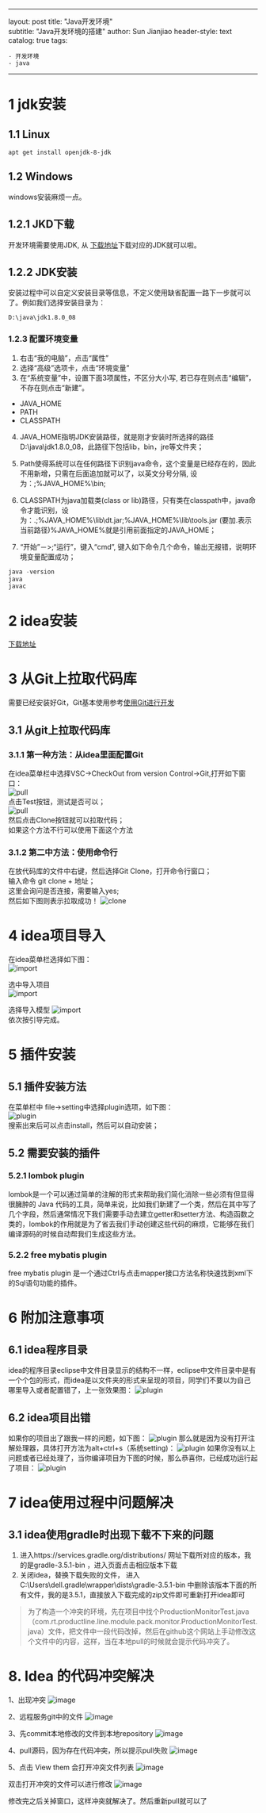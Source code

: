 
---
layout:     post
title:      "Java开发环境"  
subtitle:   "Java开发环境的搭建"
author:     Sun Jianjiao
header-style: text
catalog: true
tags:

    - 开发环境
    - java

---

# 1 jdk安装
## 1.1 Linux

``` shell
apt get install openjdk-8-jdk
```

## 1.2 Windows
windows安装麻烦一点。
## 1.2.1 JKD下载
开发环境需要使用JDK, 从 [下载地址](https://www.oracle.com/technetwork/java/javase/downloads/index.html)下载对应的JDK就可以啦。

## 1.2.2 JDK安装
安装过程中可以自定义安装目录等信息，不定义使用缺省配置一路下一步就可以了。例如我们选择安装目录为：

``` shell
D:\java\jdk1.8.0_08
```

### 1.2.3 配置环境变量

1. 右击“我的电脑”，点击“属性”
2. 选择“高级”选项卡，点击“环境变量”
3. 在“系统变量”中，设置下面3项属性，不区分大小写, 若已存在则点击“编辑”，不存在则点击“新建”。
- JAVA_HOME
- PATH
- CLASSPATH

4. JAVA_HOME指明JDK安装路径，就是刚才安装时所选择的路径D:\java\jdk1.8.0_08，此路径下包括lib，bin，jre等文件夹；  
5. Path使得系统可以在任何路径下识别java命令，这个变量是已经存在的，因此不用新增，只需在后面追加就可以了，以英文分号分隔, 设为：;%JAVA_HOME%\bin; 
6. CLASSPATH为java加载类(class or lib)路径，只有类在classpath中，java命令才能识别，设为：.;%JAVA_HOME%\lib\dt.jar;%JAVA_HOME%\lib\tools.jar (要加.表示当前路径)%JAVA_HOME%就是引用前面指定的JAVA_HOME；  

7. “开始”－>;“运行”，键入“cmd”, 键入如下命令几个命令，输出无报错，说明环境变量配置成功；

```powershell
java -version
java
javac
```

# 2 idea安装
[下载地址](https://www.jetbrains.com/idea/)


# 3 从Git上拉取代码库
需要已经安装好Git，Git基本使用参考[使用Git进行开发](https://unanao.github.io/2017/01/20/git-basic/)

## 3.1 从git上拉取代码库
### 3.1.1 第一种方法：从idea里面配置Git
在idea菜单栏中选择VSC->CheckOut from version Control->Git,打开如下窗口：  
![pull](img/post/java/dev-environment/pull1.png)  
点击Test按钮，测试是否可以；  
![pull](img/post/java/dev-environment/pull2.png)  
然后点击Clone按钮就可以拉取代码；  
如果这个方法不行可以使用下面这个方法

### 3.1.2 第二中方法：使用命令行
在放代码库的文件中右键，然后选择Git Clone，打开命令行窗口；  
输入命令 git clone + 地址；  
这里会询问是否连接，需要输入yes;  
然后如下图则表示拉取成功！
![clone](img/post/java/dev-environment/clone.png)

# 4 idea项目导入
在idea菜单栏选择如下图：  
![import](img/post/java/dev-environment/import0.png)   

选中导入项目  
![import](img/post/java/dev-environment/import1.png)   

选择导入模型
![import](img/post/java/dev-environment/import2.png)   
依次按引导完成。  

# 5 插件安装
## 5.1 插件安装方法  
在菜单栏中 file->setting中选择plugin选项，如下图：  
![plugin](img/post/java/dev-environment/plugin.png)  
搜索出来后可以点击install，然后可以自动安装；

## 5.2 需要安装的插件
### 5.2.1 lombok plugin  
lombok是一个可以通过简单的注解的形式来帮助我们简化消除一些必须有但显得很臃肿的 Java 代码的工具，简单来说，比如我们新建了一个类，然后在其中写了几个字段，然后通常情况下我们需要手动去建立getter和setter方法、构造函数之类的，lombok的作用就是为了省去我们手动创建这些代码的麻烦，它能够在我们编译源码的时候自动帮我们生成这些方法。  
### 5.2.2 free mybatis plugin  
free mybatis plugin 是一个通过Ctrl与点击mapper接口方法名称快速找到xml下的Sql语句功能的插件。  

# 6 附加注意事项
## 6.1 idea程序目录
idea的程序目录eclipse中文件目录显示的结构不一样，eclipse中文件目录中是有一个个包的形式，而idea是以文件夹的形式来呈现的项目，同学们不要以为自己哪里导入或者配置错了，上一张效果图：
![plugin](img/post/java/dev-environment/idea-project.png)
## 6.2 idea项目出错
如果你的项目出了跟我一样的问题，如下图：
![plugin](img/post/java/dev-environment/idea-error.png)
那么就是因为没有打开注解处理器，具体打开方法为alt+ctrl+s（系统setting)：
![plugin](img/post/java/dev-environment/idea-solve.png)
如果你没有以上问题或者已经处理了，当你编译项目为下图的时候，那么恭喜你，已经成功运行起了项目：
![plugin](img/post/java/dev-environment/idea-nice.png)

# 7 idea使用过程中问题解决
## 3.1 idea使用gradle时出现下载不下来的问题

1. 进入https://services.gradle.org/distributions/ 网址下载所对应的版本，我的是gradle-3.5.1-bin ，进入页面点击相应版本下载
2. 关闭idea，替换下载失败的文件， 进入C:\Users\dell\.gradle\wrapper\dists\gradle-3.5.1-bin  中删除该版本下面的所有文件，我的是3.5.1，直接放入下载完成的zip文件即可重新打开idea即可

> 为了构造一个冲突的环境，先在项目中找个ProductionMonitorTest.java（com.rt.productline.line.module.pack.monitor.ProductionMonitorTest.java）文件，把文件中一段代码改掉，然后在github这个网站上手动修改这个文件中的内容，这样，当在本地pull的时候就会提示代码冲突了。

# 8. Idea 的代码冲突解决
1、出现冲突
![image](img/post/java/dev-environment//QQ1.png)

2、远程服务git中的文件
![image](img/post/java/dev-environment//QQ2.png)

3、先commit本地修改的文件到本地repository
![image](img/post/java/dev-environment//QQ3.png)

4、pull源码，因为存在代码冲突，所以提示pull失败
![image](img/post/java/dev-environment//QQ4.png)

5、点击 View them 会打开冲突文件列表
![image](img/post/java/dev-environment//QQ5.png)

双击打开冲突的文件可以进行修改
![image](img/post/java/dev-environment//QQ6.png)

修改完之后关掉窗口，这样冲突就解决了。然后重新pull就可以了